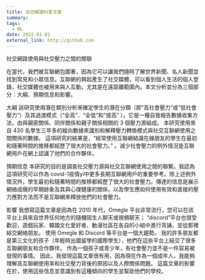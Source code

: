 ```yaml
---
title: 反向解讀科普文章
summary: 
tags:
  - ML
date: 2022-01-01
external_link: http://github.com
---
```


社交網路使用與社交壓力之間的關聯

在當代，我們被互聯網包圍著，因為它可以讓我們隨時了解世界新聞、名人新聞並找到常見和小眾信息。互聯網的興起產生了社交媒體，可以看到個人生活的個人登錄，社交媒體也被用來與人互動，尤其是在遠距離範圍內。本文分析並分為三個部分：大綱、預期信息和影響。

大綱
該研究使用潛在類別分析來確定學生的潛在分類（即“高社會壓力”或“低社會壓力”）及其過渡模式（“全高”、“全低”和“提高” ）。它是一種自我報告數據收集方法，由與親密關係、同伴關係和親子關係相關的 3 個壓力源組成。
本研究使用來自 430 名學生三年多的縱向數據來識別和解釋壓力轉換模式與社交互聯網使用之間關係的數據。
這項研究的結果是，“經常使用互聯網結識在線朋友的學生在最初和隨著時間的推移都經歷了很大的社會壓力。” 。減少社會壓力的例外情況是互聯網用戶在網上認識了他們的合作夥伴。

預期信息
本研究的目的是調查社交壓力源與社交互聯網使用之間的聯繫。我認為這項研究可以作為 covid-1疫情yi中更多長期互聯網用戶的重要參考。除上述例外情況外，學生最初和隨著時間的推移都經歷了很大的社會壓力。傳達的信息是展示網絡成癮的早期跡象及其與心理健康的關係，以及學生應如何使用有效和直接的壓力應對方法而不是互聯網來釋放他們的社會壓力。

影響
我想寫這篇文章是因為在 2010 年代，Omegle 平台非常流行，您可以在該平台上與來自世界任何地方的隨機陌生人聊天或視頻聊天； “discord”平台也很受歡迎，遊戲玩家、韓國文化愛好者、動漫社區在各自的小組中進行背誦，並從那裡結交網絡朋友。 使用 Omegle 和 Discord 等平台是一個大趨勢。 我的許多朋友都是第三文化的孩子（年輕時出國留學的國際學生），他們在這些平台上結交了很多互聯網朋友和合作夥伴。
作為一個孩子或青少年，有社會壓力並不是一件容易被發現的事情。 因此，我發現這篇文章很有用，因為現在作為一個成年人，我能夠理解高互聯網使用率和社交壓力背後的原因以及人際關係問題。 這篇文章的影響在於，使用這些信息並意識到有這種傾向的學生並幫助他們的學校。
